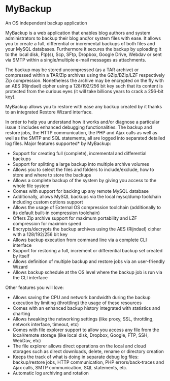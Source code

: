# MyBackup
An OS independent backup application

MyBackup is a web application that enables blog authors and system administrators to backup their blog and/or system files with ease. It allows you to create a full, differential or incremental backups of both files and your MySQL databases. Furthermore it secures the backup by uploading it to the local disk, Ftp(s), Scp, SFtp, Dropbox, Google Drive, Webdav or sent via SMTP within a single/multiple e-mail messages as attachments.

The backup may be stored uncompressed (as a TAR archive) or compressed within a TAR/Zip archives using the GZip/BZip/LZF respectively Zip compression. Nonetheless the archive may be encrypted on the fly with an AES (Rijndael) cipher using a 128/192/256 bit key such that its content is protected from the curious eyes (it will take billions years to crack a 256-bit key).

MyBackup allows you to restore with ease any backup created by it thanks to an integrated Restore Wizard interface.

In order to help you understand how it works and/or diagnose a particular issue it includes enhanced debugging functionalities. The backup and restore jobs, the HTTP communication, the PHP and Ajax calls as well as well as the SMTP and SQL statements, all are logged into separated detailed log files.
Major features supported* by MyBackup:

* Support for creating full (complete), incremental and differential backups
* Support for splitting a large backup into multiple archive volumes
* Allows you to select the files and folders to include/exclude, how to store and where to store the backups
* Allows a complete backup of the system by giving you access to the whole file system
* Comes with support for backing up any remote MySQL database
* Additionally, allows MySQL backups via the local mysqldump toolchain including custom options support
* Allows the usage of External OS compression toolchain (additionally to its default built-in compression toolchain)
* Offers Zip archive support for maximum portability and LZF compression for maximim speed
* Encrypts/decrypts the backup archives using the AES (Rijndael) cipher with a 128/192/256 bit key
* Allows backup execution from command line via a complete CLI interface
* Support for restoring a full, increment or differential backup set created by itself
* Allows definition of multiple backup and restore jobs via an user-friendly Wizard
* Allows backup schedule at the OS level where the backup job is run via the CLI interface

Other features you will love:

* Allows saving the CPU and network bandwidth during the backup execution by limiting (throttling) the usage of these resources
* Comes with an enhanced backup history integrated with statistics and charting
* Allows tweaking the networking settings (like proxy, SSL, throttling, network interface, timeout, etc)
* Comes with file explorer support to allow you access any file from the local/remote storage (like local disk, Dropbox, Google, FTP, SSH, WebDav, etc)
* The file explorer allows direct operations on the local and cloud storages such as direct downloads, delete, rename or directory creation
* Keeps the track of what is doing in separate debug log files: backup/restore jobs, HTTP communication, PHP errors/back-traces and Ajax calls, SMTP communication, SQL statements, etc.
* Automatic log archiving and rotation
